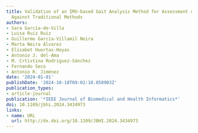 ```yaml
---
title: Validation of an IMU-based Gait Analysis Method for Assessment of Fall Risk
  Against Traditional Methods
authors:
- Sara García-de-Villa
- Luisa Ruiz Ruiz
- Guillermo García-Villamil Neira
- Marta Neira Álvarez
- Elisabet Huertas-Hoyas
- Antonio J. del-Ama
- M. Crtistina Rodríguez-Sánchez
- Fernando Seco
- Antonio R. Jiménez
date: '2024-01-01'
publishDate: '2024-10-18T09:02:10.858903Z'
publication_types:
- article-journal
publication: '*IEEE Journal of Biomedical and Health Informatics*'
doi: 10.1109/jbhi.2024.3434973
links:
- name: URL
  url: http://dx.doi.org/10.1109/JBHI.2024.3434973
---
```

